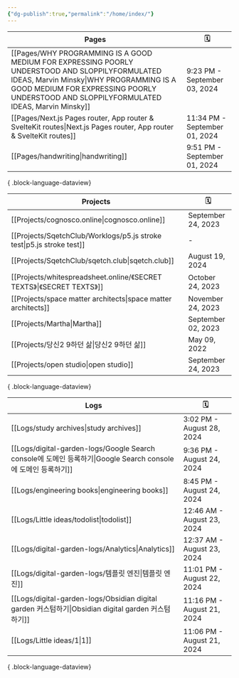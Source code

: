 ```yaml
---
{"dg-publish":true,"permalink":"/home/index/"}
---
```


| Pages                                                                                                                                                                                                                                     | 🗓️                           |
| ----------------------------------------------------------------------------------------------------------------------------------------------------------------------------------------------------------------------------------------- | ----------------------------- |
| [[Pages/WHY PROGRAMMING IS A GOOD MEDIUM FOR EXPRESSING POORLY UNDERSTOOD AND SLOPPILYFORMULATED IDEAS, Marvin Minsky\|WHY PROGRAMMING IS A GOOD MEDIUM FOR EXPRESSING POORLY UNDERSTOOD AND SLOPPILYFORMULATED IDEAS, Marvin Minsky]] | 9:23 PM - September 03, 2024  |
| [[Pages/Next.js Pages router, App router & SvelteKit routes\|Next.js Pages router, App router & SvelteKit routes]]                                                                                                                     | 11:34 PM - September 01, 2024 |
| [[Pages/handwriting\|handwriting]]                                                                                                                                                                                                     | 9:51 PM - September 01, 2024  |

{ .block-language-dataview}




| Projects                                                                 | 🗓️                |
| ------------------------------------------------------------------------ | ------------------ |
| [[Projects/cognosco.online\|cognosco.online]]                         | September 24, 2023 |
| [[Projects/SqetchClub/Worklogs/p5.js stroke test\|p5.js stroke test]] | \-                 |
| [[Projects/SqetchClub/sqetch.club\|sqetch.club]]                      | August 19, 2024    |
| [[Projects/whitespreadsheet.online/《SECRET TEXTS》\|《SECRET TEXTS》]]   | October 24, 2023   |
| [[Projects/space matter architects\|space matter architects]]         | November 24, 2023  |
| [[Projects/Martha\|Martha]]                                           | September 02, 2023 |
| [[Projects/당신2 9하던 삶\|당신2 9하던 삶]]                                     | May 09, 2022       |
| [[Projects/open studio\|open studio]]                                 | September 24, 2023 |

{ .block-language-dataview}



| Logs                                                                                             | 🗓️                        |
| ------------------------------------------------------------------------------------------------ | -------------------------- |
| [[Logs/study archives\|study archives]]                                                       | 3:02 PM - August 28, 2024  |
| [[Logs/digital-garden-logs/Google Search console에 도메인 등록하기\|Google Search console에 도메인 등록하기]] | 9:36 PM - August 24, 2024  |
| [[Logs/engineering books\|engineering books]]                                                 | 8:45 PM - August 24, 2024  |
| [[Logs/Little ideas/todolist\|todolist]]                                                      | 12:46 AM - August 23, 2024 |
| [[Logs/digital-garden-logs/Analytics\|Analytics]]                                             | 12:37 AM - August 23, 2024 |
| [[Logs/digital-garden-logs/템플릿 엔진\|템플릿 엔진]]                                                   | 11:01 PM - August 22, 2024 |
| [[Logs/digital-garden-logs/Obsidian digital garden 커스텀하기\|Obsidian digital garden 커스텀하기]]     | 11:16 PM - August 21, 2024 |
| [[Logs/Little ideas/1\|1]]                                                                    | 11:06 PM - August 21, 2024 |

{ .block-language-dataview}
